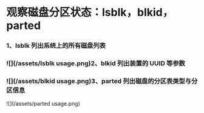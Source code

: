 # 观察磁盘分区状态：lsblk，blkid，parted

### 1、lsblk 列出系统上的所有磁盘列表

### ![](/assets/lsblk usage.png)2、blkid 列出装置的 UUID 等参数

### ![](/assets/blkid usage.png)3、parted 列出磁盘的分区表类型与分区信息

![](/assets/parted usage.png)

